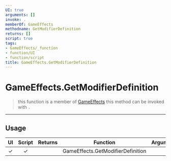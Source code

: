 ```yaml
---
UI: true
arguments: []
invoke: .
memberOf: GameEffects
methodname: GetModifierDefinition
returns: []
script: true
tags:
- GameEffects/_function
- function/UI
- function/script
title: GameEffects.GetModifierDefinition
---
```

# GameEffects.GetModifierDefinition
> this function is a member of [GameEffects](civ-6/lua/GameEffects.md)
> this method can be invoked with `.`
-----
## Usage
|  UI | Script | Returns | Function | Arguments |
|:---:|:------:|-------:|:--------:|:---------|
|✓|✓||GameEffects.GetModifierDefinition||
